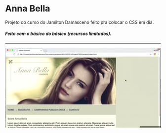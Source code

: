 # Anna Bella
Projeto do curso do Jamilton Damasceno feito pra colocar o CSS em dia. 

<h5>Feito com o básico do básico (recursos limitados).</h5>

<hr>

<p align="center">
	<img alt="exemplo" src="github/exemplo.PNG" witdh="50%">
</p>

